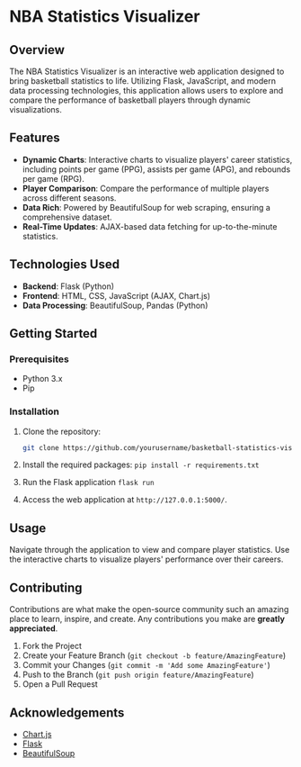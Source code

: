 # NBA Statistics Visualizer

## Overview

The NBA Statistics Visualizer is an interactive web application designed to bring basketball statistics to life. Utilizing Flask, JavaScript, and modern data processing technologies, this application allows users to explore and compare the performance of basketball players through dynamic visualizations.

## Features

- **Dynamic Charts**: Interactive charts to visualize players' career statistics, including points per game (PPG), assists per game (APG), and rebounds per game (RPG).
- **Player Comparison**: Compare the performance of multiple players across different seasons.
- **Data Rich**: Powered by BeautifulSoup for web scraping, ensuring a comprehensive dataset.
- **Real-Time Updates**: AJAX-based data fetching for up-to-the-minute statistics.

## Technologies Used

- **Backend**: Flask (Python)
- **Frontend**: HTML, CSS, JavaScript (AJAX, Chart.js)
- **Data Processing**: BeautifulSoup, Pandas (Python)

## Getting Started

### Prerequisites

- Python 3.x
- Pip

### Installation

1. Clone the repository:

   ````sh
   git clone https://github.com/yourusername/basketball-statistics-visualizer.git```

   ````

2. Install the required packages:
   `pip install -r requirements.txt`

3. Run the Flask application
   `flask run`

4. Access the web application at `http://127.0.0.1:5000/`.

## Usage

Navigate through the application to view and compare player statistics. Use the interactive charts to visualize players' performance over their careers.

## Contributing

Contributions are what make the open-source community such an amazing place to learn, inspire, and create. Any contributions you make are **greatly appreciated**.

1. Fork the Project
2. Create your Feature Branch (`git checkout -b feature/AmazingFeature`)
3. Commit your Changes (`git commit -m 'Add some AmazingFeature'`)
4. Push to the Branch (`git push origin feature/AmazingFeature`)
5. Open a Pull Request

## Acknowledgements

- [Chart.js](https://www.chartjs.org/)
- [Flask](https://flask.palletsprojects.com/)
- [BeautifulSoup](https://www.crummy.com/software/BeautifulSoup/bs4/doc/)
